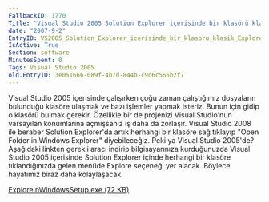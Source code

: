 ```yaml
---
FallbackID: 1770
Title: "Visual Studio 2005 Solution Explorer içerisinde bir klasörü klasik Explorer ile açmak."
date: "2007-9-2"
EntryID: VS2005_Solution_Explorer_icerisinde_bir_klasoru_klasik_Explorer_ile_acmak
IsActive: True
Section: software
MinutesSpent: 0
Tags: Visual Studio 2005
old.EntryID: 3e051666-089f-4b7d-844b-c9d6c566b2f7
---
```

Visual Studio 2005 içerisinde çalışırken çoğu zaman çalıştığımız
dosyaların bulunduğu klasöre ulaşmak ve bazı işlemler yapmak isteriz.
Bunun için gidip o klasörü bulmak gerekir. Özellikle bir de projenizi
Visual Studio'nun varsayılan konumlarına açmışsanız iş daha da zorlaşır.
Visual Studio 2008 ile beraber Solution Explorer'da artık herhangi bir
klasöre sağ tıklayıp "Open Folder in Windows Explorer" diyebileceğiz.
Peki ya Visual Studio 2005'de? Aşağıdaki linkten gerekli aracı indirip
bilgisayarınıza kurduğunuzda Visual Studio 2005 içerisinde Solution
Explorer içinde herhangi bir klasöre tıklandığınızda gelen menüde
Explore seçeneği yer alacak. Böylece hayatımız biraz daha kolaylaşacak.

[ExploreInWindowsSetup.exe (72
KB)](http://www.csharper.net/download.aspx?f=ExploreInWindowsSetup.exe)


